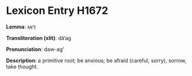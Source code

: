 # Lexicon Entry H1672

**Lemma**: דָּאַג

**Transliteration (xlit)**: dâʼag

**Pronunciation**: daw-ag'

**Description**:
a primitive root; be anxious; be afraid (careful, sorry), sorrow, take thought.
